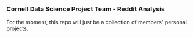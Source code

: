 ### Cornell Data Science Project Team - Reddit Analysis

For the moment, this repo will just be a collection of members' personal projects.
